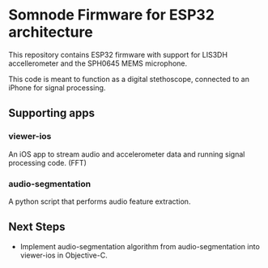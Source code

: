 # Somnode Firmware for ESP32 architecture

This repository contains ESP32 firmware with support for LIS3DH accellerometer and the SPH0645 MEMS microphone.

This code is meant to function as a digital stethoscope, connected to an iPhone for signal processing.

## Supporting apps

### viewer-ios

An iOS app to stream audio and accelerometer data and running signal processing code. (FFT)

### audio-segmentation

A python script that performs audio feature extraction.

## Next Steps

* Implement audio-segmentation algorithm from audio-segmentation into viewer-ios in Objective-C.
